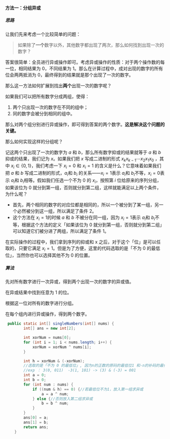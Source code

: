 #### 方法一：分组异或

##### 思路

让我们先来考虑一个比较简单的问题：

> 如果除了**一个**数字以外，其他数字都出现了两次，那么如何找到出现一次的数字？

答案很简单：全员进行异或操作即可。考虑异或操作的性质：对于两个操作数的每一位，相同结果为 0，不同结果为 1。那么在计算过程中，成对出现的数字的所有位会两两抵消为 0，最终得到的结果就是那个出现了一次的数字。

那么这一方法如何扩展到找出**两个**出现一次的数字呢？

如果我们可以把所有数字分成两组，使得：

1. 两个只出现一次的数字在不同的组中；
2. 同的数字会被分到相同的组中。

那么对两个组分别进行异或操作，即可得到答案的两个数字。**这是解决这个问题的关键。**

那么如何实现这样的分组呢？

记这两个只出现了一次的数字为 $a$ 和 $b$，那么所有数字抑或的结果就等于 $a$ 和 $b$ 抑或的结果，我们记为 $x$。如果我们把 $x$ 写成二进制的形式 $x_k x_{k - 1} \cdots x_2 x_1 x_0$ ，其中 $x_i \in \{ 0, 1 \}$，我们考虑一下 $x_i = 0$ 和 $x_i = 1$ 的含义是什么？它意味着如果我们把 $a$ 和 $b$ 写成二进制的形式，$a_i$和 $b_i$ 的关系——$x_i = 1$表示 $a_i$和 $b_i$不等，$x_i = 0$表示 $a_i$和 $b_i$相等。假如我们任选一个不为 0 的 $x_i$，按照第 $i$ 位给原来的序列分组，如果该位为 0 就分到第一组，否则就分到第二组，这样就能满足以上两个条件，为什么呢？

* 首先，两个相同的数字的对应位都是相同的，所以一个被分到了某一组，另一个必然被分到这一组，所以满足了条件 2。
* 这个方法在 $x_i = 1$的时候 $a$ 和 $b$ 不被分在同一组，因为 $x_i = 1$表示 $a_i$和 $b_i$不等，根据这个方法的定义「如果该位为 0 就分到第一组，否则就分到第二组」可以知道它们被分进了两组，所以满足了条件 1。

在实际操作的过程中，我们拿到序列的抑或和 x 之后，对于这个「位」是可以任取的，只要它满足 $x_i = 1$。但是为了方便，这里的代码选取的是「不为 0 的最低位」，当然你也可以选择其他不为 0 的位置。

##### 算法

先对所有数字进行一次异或，得到两个出现一次的数字的异或值。

在异或结果中找到任意为 1 的位。

根据这一位对所有的数字进行分组。

在每个组内进行异或操作，得到两个数字。

```java
 public static int[] singleNumbers(int[] nums) {
        int[] ans = new int[2];

        int xorNum = nums[0];
        for (int i = 1; i < nums.length; i++) {
            xorNum = xorNum ^ nums[i];
        }

        int h = xorNum & (-xorNum);
     	//选取的是「不为 0 的最低位」, 因为n的正数的原码的最低位1 和-n的补码的最低位1相同；
        //exp ： 3(0, 011)  -3(1, 101) -> (3) & (-3) = 001
        int a = 0;
        int b = 0;
        for (int num : nums) {
            if ((num & h) == 0) {//若最低位不为1，放入第一组求异或
                a = a ^ num;
            } else {//否则放入第二组求异或
                b = b ^ num;
            }
        }
        ans[0] = a;
        ans[1] = b;
        return ans;
    }
```

